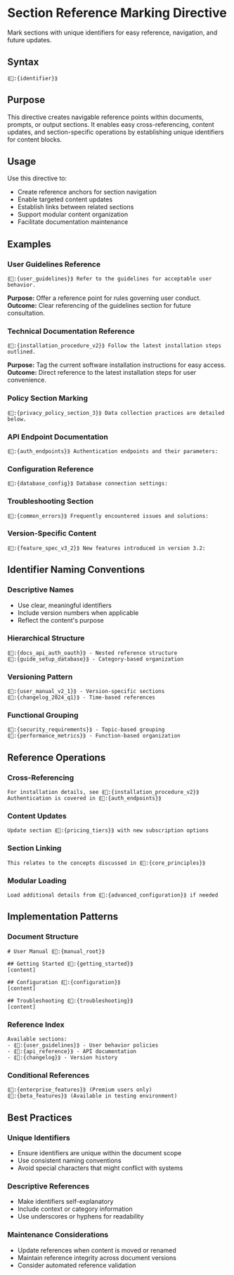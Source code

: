 # Section Reference Marking Directive
Mark sections with unique identifiers for easy reference, navigation, and future updates.

## Syntax
`⟪📂:{identifier}⟫`

## Purpose
This directive creates navigable reference points within documents, prompts, or output sections. It enables easy cross-referencing, content updates, and section-specific operations by establishing unique identifiers for content blocks.

## Usage
Use this directive to:
- Create reference anchors for section navigation
- Enable targeted content updates
- Establish links between related sections
- Support modular content organization
- Facilitate documentation maintenance

## Examples

### User Guidelines Reference
```example
⟪📂:{user_guidelines}⟫ Refer to the guidelines for acceptable user behavior.
```

**Purpose:** Offer a reference point for rules governing user conduct.
**Outcome:** Clear referencing of the guidelines section for future consultation.

### Technical Documentation Reference
```example
⟪📂:{installation_procedure_v2}⟫ Follow the latest installation steps outlined.
```

**Purpose:** Tag the current software installation instructions for easy access.
**Outcome:** Direct reference to the latest installation steps for user convenience.

### Policy Section Marking
```example
⟪📂:{privacy_policy_section_3}⟫ Data collection practices are detailed below.
```

### API Endpoint Documentation
```example
⟪📂:{auth_endpoints}⟫ Authentication endpoints and their parameters:
```

### Configuration Reference
```example
⟪📂:{database_config}⟫ Database connection settings:
```

### Troubleshooting Section
```example
⟪📂:{common_errors}⟫ Frequently encountered issues and solutions:
```

### Version-Specific Content
```example
⟪📂:{feature_spec_v3_2}⟫ New features introduced in version 3.2:
```

## Identifier Naming Conventions

### Descriptive Names
- Use clear, meaningful identifiers
- Include version numbers when applicable
- Reflect the content's purpose

### Hierarchical Structure
```example
⟪📂:{docs_api_auth_oauth}⟫ - Nested reference structure
⟪📂:{guide_setup_database}⟫ - Category-based organization
```

### Versioning Pattern
```example
⟪📂:{user_manual_v2_1}⟫ - Version-specific sections
⟪📂:{changelog_2024_q1}⟫ - Time-based references
```

### Functional Grouping
```example
⟪📂:{security_requirements}⟫ - Topic-based grouping
⟪📂:{performance_metrics}⟫ - Function-based organization
```

## Reference Operations

### Cross-Referencing
```example
For installation details, see ⟪📂:{installation_procedure_v2}⟫
Authentication is covered in ⟪📂:{auth_endpoints}⟫
```

### Content Updates
```example
Update section ⟪📂:{pricing_tiers}⟫ with new subscription options
```

### Section Linking
```example
This relates to the concepts discussed in ⟪📂:{core_principles}⟫
```

### Modular Loading
```example
Load additional details from ⟪📂:{advanced_configuration}⟫ if needed
```

## Implementation Patterns

### Document Structure
```example
# User Manual ⟪📂:{manual_root}⟫

## Getting Started ⟪📂:{getting_started}⟫
[content]

## Configuration ⟪📂:{configuration}⟫
[content]

## Troubleshooting ⟪📂:{troubleshooting}⟫
[content]
```

### Reference Index
```example
Available sections:
- ⟪📂:{user_guidelines}⟫ - User behavior policies
- ⟪📂:{api_reference}⟫ - API documentation
- ⟪📂:{changelog}⟫ - Version history
```

### Conditional References
```example
⟪📂:{enterprise_features}⟫ (Premium users only)
⟪📂:{beta_features}⟫ (Available in testing environment)
```

## Best Practices

### Unique Identifiers
- Ensure identifiers are unique within the document scope
- Use consistent naming conventions
- Avoid special characters that might conflict with systems

### Descriptive References
- Make identifiers self-explanatory
- Include context or category information
- Use underscores or hyphens for readability

### Maintenance Considerations
- Update references when content is moved or renamed
- Maintain reference integrity across document versions
- Consider automated reference validation
